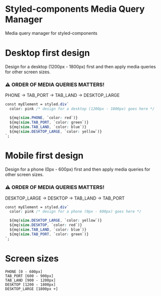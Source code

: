 # Styled-components Media Query Manager

Media query manager for styled-components

# Desktop first design

Design for a desktop (1200px - 1800px) first and then apply media queries for other screen sizes.

### ⚠️ ORDER OF MEDIA QUERIES MATTERS!

PHONE -> TAB_PORT -> TAB_LAND -> DESKTOP_LARGE

```css
const myElement = styled.div`
  color: pink /* design for a desktop (1200px - 1800px) goes here */

  ${mq(size.PHONE, `color: red`)}
  ${mq(size.TAB_PORT, `color: green`)}
  ${mq(size.TAB_LAND, `color: blue`)}
  ${mq(size.DESKTOP_LARGE, `color: yellow`)}
`;
```

# Mobile first design

Design for a phone (0px - 600px) first and then apply media queries for other screen sizes.

### ⚠️ ORDER OF MEDIA QUERIES MATTERS!

DESKTOP_LARGE -> DESKTOP -> TAB_LAND -> TAB_PORT

```css
const myElement = styled.div`
  color: pink /* design for a phone (0px - 600px) goes here */

  ${mq(size.DESKTOP_LARGE, `color: yellow`)}
  ${mq(size.DESKTOP, `color: red`)}
  ${mq(size.TAB_LAND, `color: blue`)}
  ${mq(size.TAB_PORT, `color: green`)}
`;
```

# Screen sizes
```
PHONE [0 - 600px]
TAB_PORT [600 - 900px]
TAB_LAND [900 - 1200px]
DESKTOP [1200 - 1800px]
DESKTOP_LARGE [1800px +]
```

